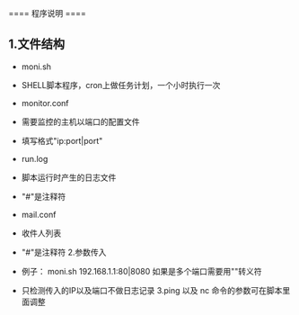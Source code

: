 ==== 程序说明 ====

1.文件结构
------------------------------------------------------------------
 - moni.sh
  - SHELL脚本程序，cron上做任务计划，一个小时执行一次
 
 - monitor.conf
  - 需要监控的主机以端口的配置文件
  - 填写格式"ip:port|port"
  - run.log
  - 脚本运行时产生的日志文件
  - "#"是注释符

 - mail.conf
  - 收件人列表
  - "#"是注释符
2.参数传入
 - 例子： moni.sh 192.168.1.1:80\|8080 如果是多个端口需要用"\"转义符
 - 只检测传入的IP以及端口不做日志记录
3.ping 以及 nc 命令的参数可在脚本里面调整

